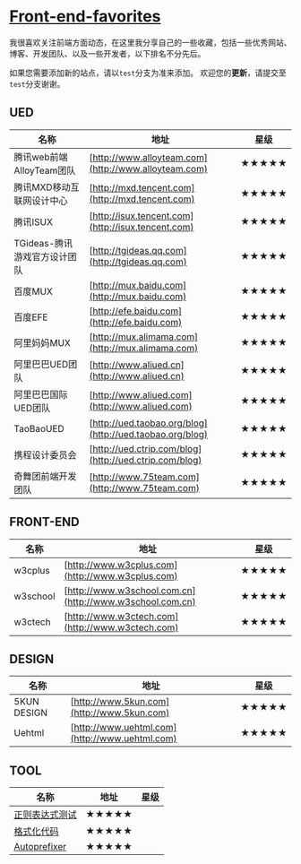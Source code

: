 # [Front-end-favorites](https://github.com/iuunhao/front-end-favorites)
我很喜欢关注前端方面动态，在这里我分享自己的一些收藏，包括一些优秀网站、博客、开发团队、以及一些开发者，以下排名不分先后。

如果您需要添加新的站点，请以`test`分支为准来添加。
欢迎您的**更新**，请提交至`test`分支谢谢。

## UED 
|名称 |地址|星级|
| ----- | ----- | ----- |
|腾讯web前端AlloyTeam团队|[http://www.alloyteam.com](http://www.alloyteam.com)|★★★★★|
|腾讯MXD移动互联网设计中心|[http://mxd.tencent.com](http://mxd.tencent.com)|★★★★★|
|腾讯ISUX|[http://isux.tencent.com](http://isux.tencent.com)|★★★★★|
|TGideas-腾讯游戏官方设计团队|[http://tgideas.qq.com](http://tgideas.qq.com)|★★★★★|
|百度MUX|[http://mux.baidu.com](http://mux.baidu.com)|★★★★★|
|百度EFE|[http://efe.baidu.com](http://efe.baidu.com)|★★★★★|
|阿里妈妈MUX|[http://mux.alimama.com](http://mux.alimama.com)|★★★★★|
|阿里巴巴UED团队|[http://www.aliued.cn](http://www.aliued.cn)|★★★★★|
|阿里巴巴国际UED团队|[http://www.aliued.com](http://www.aliued.com)|★★★★★|
|TaoBaoUED|[http://ued.taobao.org/blog](http://ued.taobao.org/blog)|★★★★★|
|携程设计委员会|[http://ued.ctrip.com/blog](http://ued.ctrip.com/blog)|★★★★★|
|奇舞团前端开发团队|[http://www.75team.com](http://www.75team.com)|★★★★★|

## FRONT-END
|名称|地址|星级|
| ----- | ----- | ----- |
| w3cplus | [http://www.w3cplus.com](http://www.w3cplus.com) | ★★★★★ |
| w3school | [http://www.w3school.com.cn](http://www.w3school.com.cn) | ★★★★★ |
| w3ctech | [http://www.w3ctech.com](http://www.w3ctech.com) | ★★★★★ |

## DESIGN 
|名称|地址|星级|
| ----- | ----- | ----- |
| 5KUN DESIGN | [http://www.5kun.com](http://www.5kun.com) | ★★★★★ |
| Uehtml | [http://www.uehtml.com](http://www.uehtml.com) | ★★★★★ |

## TOOL
|名称|地址|星级|
| ----- | ----- | ----- |
| [正则表达式测试](http://tool.chinaz.com/regex/) | ★★★★★ |
| [格式化代码](http://tool.oschina.net/codeformat/html) | ★★★★★ |
| [Autoprefixer](http://autoprefixer.github.io/) | ★★★★★ |
